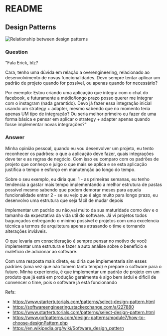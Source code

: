 # README

## Design Patterns

![Relationship between design patterns](https://startertutorials.com/patterns/wp-content/uploads/2013/11/design-pattern-relationships.jpg)

### Question

"Fala Erick, blz?

Cara, tenho uma dúvida em relação a overengineering, relacionado ao desenvolvimento de novas funcionalidades. Devo sempre tentar aplicar um padrão de projeto quando for possível, ou apenas quando for necessário?

Por exemplo:
Estou criando uma aplicação que integra com o chat do facebook, e futuramente a médio/longo prazo posso querer me integrar com o instagram (nada garantido). Devo já fazer essa integração inicial usando um strategy + adapter, mesmo sabendo que no momento teria apenas UM tipo de integração? Ou seria melhor primeiro eu fazer de uma forma básica e pensar em aplicar o strategy + adapter apenas quando fosse implementar novas integrações?"

### Answer

Minha opinião pessoal, quando eu vou desenvolver um projeto, eu tento reconhecer os padrões: o que a aplicação deve fazer, quais integrações deve ter e as regras de negócio. Com isso eu comparo com os padrões de projeto que conheço e julgo o que mais se aplica e se esta aplicação justifica o tempo e esforço em manutenção ao longo do tempo.

Sobre o seu exemplo, eu diria que:
1 - as primeiras semanas, eu tenho tendencia a gastar mais tempo implementando a melhor estrutura de pastas possível mesmo sabendo que podem demorar meses para aquela funcionalidade entrar
2 - se eu vejo que é algo muito para longo prazo, eu desenvolvo uma estrutura que seja fácil de mudar depois

Implementar um padrão ou não,vai muito da sua maturidade como dev e o tamanho da expectativa da vida util do software. Já vi projetos todos bagunçados entregando o minimo possível e projetos com uma excelencia técnica a termos de arquitetura apenas atrasando o time e tornando alterações inviáveis.

O que levaria em conscideração é sempre pensar no motivo de você implementar uma estrutura e fazer a auto análise sobre o beneficio e malefício de adicionar ao software.

Com uma resposta mais direta, eu diria que implementaria sim esses padrões (uma vez que não tomem tanto tempo) e prepare o software para o futuro. Minha experiencia, é que implementar um padrão de projeto em um produto que já está em produção geralmente é algo bem árdui e dificil de convencer o time, pois o software já está funcionando


Refs:

- https://www.startertutorials.com/patterns/select-design-pattern.html
- https://softwareengineering.stackexchange.com/a/227880
- https://www.startertutorials.com/patterns/select-design-pattern.html
- https://www.gofpatterns.com/design-patterns/module7/how-to-choose-designPattern.php
- https://en.wikipedia.org/wiki/Software_design_pattern